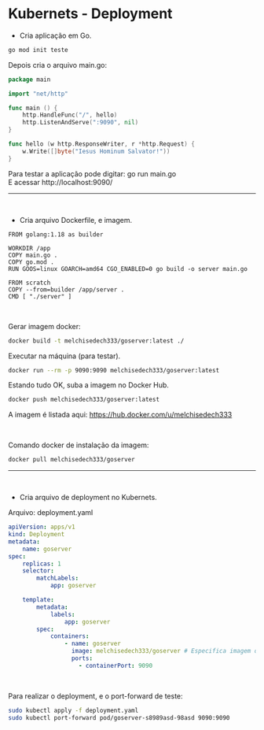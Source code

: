 
# Kubernets - Deployment

- Cria aplicação em Go.

```bash
go mod init teste
```

Depois cria o arquivo main.go:

```go
package main

import "net/http"

func main () {
	http.HandleFunc("/", hello)
	http.ListenAndServe(":9090", nil)
}

func hello (w http.ResponseWriter, r *http.Request) {
	w.Write([]byte("Iesus Hominum Salvator!"))
}
```

Para testar a aplicação pode digitar: go run main.go <Br>
E acessar http://localhost:9090/

***

<br>

- Cria arquivo Dockerfile, e imagem.

```docker
FROM golang:1.18 as builder

WORKDIR /app
COPY main.go .
COPY go.mod .
RUN GOOS=linux GOARCH=amd64 CGO_ENABLED=0 go build -o server main.go

FROM scratch
COPY --from=builder /app/server .
CMD [ "./server" ]
```

<br>

Gerar imagem docker:

```bash
docker build -t melchisedech333/goserver:latest ./
```

Executar na máquina (para testar).

```bash
docker run --rm -p 9090:9090 melchisedech333/goserver:latest
```

Estando tudo OK, suba a imagem no Docker Hub.

```bash
docker push melchisedech333/goserver:latest
```

A imagem é listada aqui: https://hub.docker.com/u/melchisedech333

<br>

Comando docker de instalação da imagem:
```bash
docker pull melchisedech333/goserver
```

***

<br>

- Cria arquivo de deployment no Kubernets.

Arquivo: deployment.yaml

```yaml
apiVersion: apps/v1 
kind: Deployment
metadata:
    name: goserver
spec:
    replicas: 1
    selector:
        matchLabels:
            app: goserver

    template:
        metadata:
            labels:
                app: goserver
        spec:
            containers:
                - name: goserver
                  image: melchisedech333/goserver # Especifica imagem do Docker Hub
                  ports:
                    - containerPort: 9090
```

<br>

Para realizar o deployment, e o port-forward de teste:

```bash
sudo kubectl apply -f deployment.yaml
sudo kubectl port-forward pod/goserver-s8989asd-98asd 9090:9090
```


